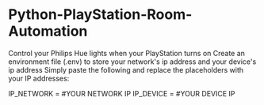 # Python-PlayStation-Room-Automation
Control your Philips Hue lights when your PlayStation turns on
Create an environment file (.env) to store your network's ip address and your device's ip address
Simply paste the following and replace the placeholders with your IP addresses:

IP_NETWORK = #YOUR NETWORK IP
IP_DEVICE = #YOUR DEVICE IP
